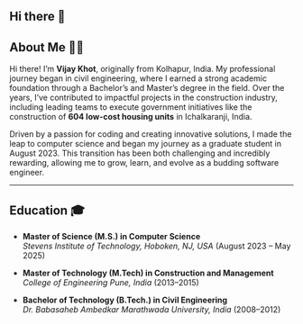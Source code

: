 ## Hi there 👋

<!--
**vijaybkhot/vijaybkhot** is a ✨ _special_ ✨ repository because its `README.md` (this file) appears on your GitHub profile.

Here are some ideas to get you started:

- 🔭 I’m currently working on ...
- 🌱 I’m currently learning ...
- 👯 I’m looking to collaborate on ...
- 🤔 I’m looking for help with ...
- 💬 Ask me about ...
- 📫 How to reach me: ...
- 😄 Pronouns: ...
- ⚡ Fun fact: ...
-->
## About Me 👨‍💻  

Hi there! I’m **Vijay Khot**, originally from Kolhapur, India. My professional journey began in civil engineering, where I earned a strong academic foundation through a Bachelor’s and Master’s degree in the field. Over the years, I’ve contributed to impactful projects in the construction industry, including leading teams to execute government initiatives like the construction of **604 low-cost housing units** in Ichalkaranji, India.  

Driven by a passion for coding and creating innovative solutions, I made the leap to computer science and began my journey as a graduate student in August 2023. This transition has been both challenging and incredibly rewarding, allowing me to grow, learn, and evolve as a budding software engineer.  

---

## Education 🎓  

- **Master of Science (M.S.) in Computer Science**  
  *Stevens Institute of Technology, Hoboken, NJ, USA* (August 2023 – May 2025)  

- **Master of Technology (M.Tech) in Construction and Management**  
  *College of Engineering Pune, India* (2013–2015)  

- **Bachelor of Technology (B.Tech.) in Civil Engineering**  
  *Dr. Babasaheb Ambedkar Marathwada University, India* (2008–2012)  
